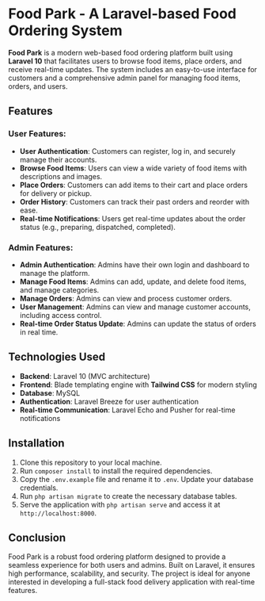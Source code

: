 # Food Park - A Laravel-based Food Ordering System

**Food Park** is a modern web-based food ordering platform built using **Laravel 10** that facilitates users to browse food items, place orders, and receive real-time updates. The system includes an easy-to-use interface for customers and a comprehensive admin panel for managing food items, orders, and users.

## Features

### User Features:
- **User Authentication**: Customers can register, log in, and securely manage their accounts.
- **Browse Food Items**: Users can view a wide variety of food items with descriptions and images.
- **Place Orders**: Customers can add items to their cart and place orders for delivery or pickup.
- **Order History**: Customers can track their past orders and reorder with ease.
- **Real-time Notifications**: Users get real-time updates about the order status (e.g., preparing, dispatched, completed).

### Admin Features:
- **Admin Authentication**: Admins have their own login and dashboard to manage the platform.
- **Manage Food Items**: Admins can add, update, and delete food items, and manage categories.
- **Manage Orders**: Admins can view and process customer orders.
- **User Management**: Admins can view and manage customer accounts, including access control.
- **Real-time Order Status Update**: Admins can update the status of orders in real time.

## Technologies Used
- **Backend**: Laravel 10 (MVC architecture)
- **Frontend**: Blade templating engine with **Tailwind CSS** for modern styling
- **Database**: MySQL
- **Authentication**: Laravel Breeze for user authentication
- **Real-time Communication**: Laravel Echo and Pusher for real-time notifications

## Installation

1. Clone this repository to your local machine.
2. Run `composer install` to install the required dependencies.
3. Copy the `.env.example` file and rename it to `.env`. Update your database credentials.
4. Run `php artisan migrate` to create the necessary database tables.
5. Serve the application with `php artisan serve` and access it at `http://localhost:8000`.

## Conclusion

Food Park is a robust food ordering platform designed to provide a seamless experience for both users and admins. Built on Laravel, it ensures high performance, scalability, and security. The project is ideal for anyone interested in developing a full-stack food delivery application with real-time features.


